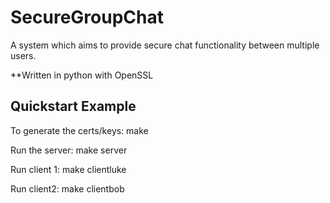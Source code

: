 SecureGroupChat
===============

A system which aims to provide secure chat functionality between multiple users. 

**Written in python with OpenSSL

## Quickstart Example

To generate the certs/keys:
	make

Run the server:
	make server

Run client 1:
	make clientluke

Run client2:
	make clientbob

